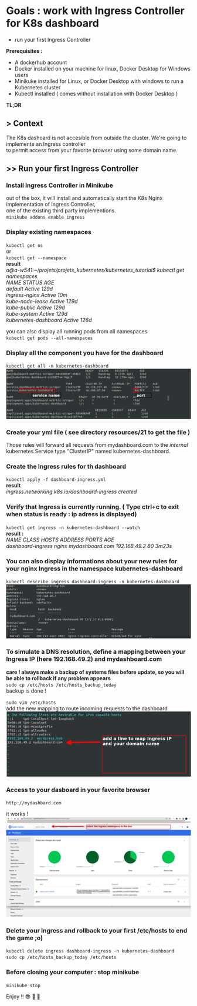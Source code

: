# Goals : work with Ingress Controller for K8s dashboard
- run your first Ingress Controller


**Prerequisites :**
- A dockerhub account
- Docker installed on your machine for linux, Docker Desktop for Windows users
- Minikuke installed for Linux, or Docker Desktop with windows to run a Kubernetes cluster
- Kubectl installed ( comes without installation with Docker Desktop )
      
**TL;DR**  
## > Context
The K8s dashoard is not accesible from outside the cluster. We're going to implemente an Ingress controller  
to permit access from your favorite browser using some domain name.  

## >> Run your first Ingress Controller

### Install Ingress Controller in Minikube
out of the box, it will install and automatically start the K8s Nginx implementation of Ingress Controller,  
one of the existing third party implementions.  
`minikube addons enable ingress`

### Display existing namespaces
`kubectl get ns`  
or  
`kubectl get --namespace`  
**result**  
*a@a-w541:~/projets/projets_kubernetes/kubernetes_tutorial$ kubectl get namespaces*  
*NAME                   STATUS   AGE*  
*default                Active   129d*  
*ingress-nginx          Active   10m*  
*kube-node-lease        Active   129d*  
*kube-public            Active   129d*  
*kube-system            Active   129d*  
*kubernetes-dashboard   Active   126d*  

you can also display all running pods from all namespaces  
`kubectl get pods --all-namespaces`  

### Display all the component you have for the dashboard
`kubectl get all -n kubernetes-dashboard`  
![21_get_all_dashboard.png ](/resources/21_get_all_dashboard.png "21_get_all_dashboard")

### Create your yml file ( see directory resources/21 to get the file )
Those rules will forward all requests from mydashboard.com to the *internal* kubernetes Service type "ClusterIP" named kubernetes-dashboard.  

### Create the Ingress rules for th dashboard
`kubectl apply -f dashboard-ingress.yml`  
**result**  
*ingress.networking.k8s.io/dashboard-ingress created*  

### Verify that Ingress is currently running. ( Type ctrl+c to exit when status is ready : ip adress is displayed)
`kubectl get ingress -n kubernetes-dashboard --watch`  
**result :**  
*NAME                CLASS   HOSTS             ADDRESS        PORTS   AGE*  
*dashboard-ingress   nginx   mydashboard.com   192.168.49.2   80      3m23s*  

### You can also display informations about your new rules for your nginx Ingress in the namespace kubernetes-dashboard
`kubectl describe ingress dashboard-ingress -n kubernetes-dashboard`  
![21_describe_ingress.png ](/resources/21_describe_ingress.png "21_describe_ingress")  

### To simulate a DNS resolution, define a mapping between your Ingress IP (here 192.168.49.2) and mydashboard.com
**care ! always make a backup of systems files before update, so you will be able to rollback if any problem appears**  
`sudo cp /etc/hosts /etc/hosts_backup_today`  
backup is done !  

`sudo vim /etc/hosts`  
 add the new mapping to route incoming requests to the dashboard  
![21_vim_etc_hosts.png ](/resources/21_vim_etc_hosts.png "21_vim_etc_hosts")  

### Access to your dasboard in your favorite browser
`http://mydashbard.com`  

it works !   
![21_mydashboard.com.png ](/resources/21_mydashboard.com.png "21_mydashboard.com")  




### Delete your Ingress and rollback to your first /etc/hosts to end the game ;o)
`kubectl delete ingress dashboard-ingress -n kubernetes-dashboard`  
`sudo cp /etc/hosts_backup_today /etc/hosts`  


### Before closing your computer : stop minikube
`minikube stop`  
 
Enjoy !! :sunglasses: :tropical_drink: :tropical_drink:

